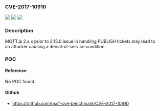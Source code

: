### [CVE-2017-10910](https://cve.mitre.org/cgi-bin/cvename.cgi?name=CVE-2017-10910)
![](https://img.shields.io/static/v1?label=Product&message=MQTT.js&color=blue)
![](https://img.shields.io/static/v1?label=Version&message=n%2Fa&color=blue)
![](https://img.shields.io/static/v1?label=Vulnerability&message=Buffer%20error&color=brighgreen)

### Description

MQTT.js 2.x.x prior to 2.15.0 issue in handling PUBLISH tickets may lead to an attacker causing a denial-of-service condition.

### POC

#### Reference
No POC found.

#### Github
- https://github.com/ossf-cve-benchmark/CVE-2017-10910

